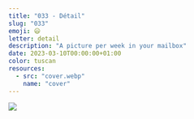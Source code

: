 ```yaml
---
title: "033 - Détail"
slug: "033"
emoji: 😃
letter: detail
description: "A picture per week in your mailbox"
date: 2023-03-10T00:00:00+01:00
color: tuscan
resources:
  - src: "cover.webp"
    name: "cover"
---
```

![](cover)
